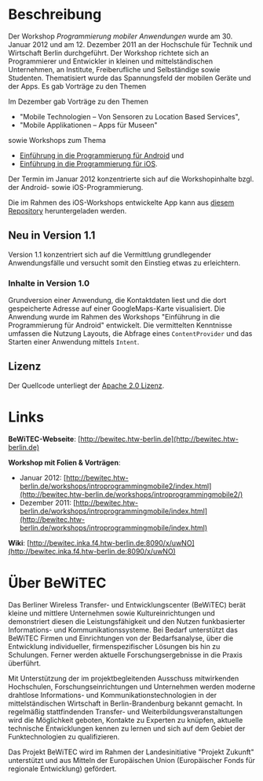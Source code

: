 # Beschreibung #

Der Workshop *Programmierung mobiler Anwendungen* wurde am 30. Januar 2012 und am 12. Dezember 2011 an der Hochschule für Technik und Wirtschaft Berlin durchgeführt. Der Workshop richtete sich an Programmierer und Entwickler in kleinen und mittelständischen Unternehmen, an Institute, Freiberufliche und Selbständige sowie Studenten. Thematisiert wurde das Spannungsfeld der mobilen Geräte und der Apps. Es gab Vorträge zu den Themen

Im Dezember gab Vorträge zu den Themen

- "Mobile Technologien – Von Sensoren zu Location Based Services",
- "Mobile Applikationen – Apps für Museen"

sowie Workshops zum Thema  

- [Einführung in die Programmierung für Android](https://github.com/bewitec/Programmierung-mobiler-Anwendung---Android-Workshop) und  
- [Einführung in die Programmierung für iOS](https://github.com/bewitec/Programmierung-mobiler-Anwendung---iOS-Workshop).

Der Termin im Januar 2012 konzentrierte sich auf die Workshopinhalte bzgl. der Android- sowie iOS-Programmierung.

Die im Rahmen des iOS-Workshops entwickelte App kann aus [diesem Repository](https://github.com/bewitec/Programmierung-mobiler-Anwendung---Android-Workshop) heruntergeladen werden.  

## Neu in Version 1.1 ##

Version 1.1 konzentriert sich auf die Vermittlung grundlegender Anwendungsfälle und versucht somit den Einstieg etwas zu erleichtern.

### Inhalte in Version 1.0 ###

Grundversion einer Anwendung, die Kontaktdaten liest und die dort gespeicherte Adresse auf einer GoogleMaps-Karte visualisiert. Die Anwendung wurde im Rahmen des Workshops "Einführung in die Programmierung für Android" entwickelt. Die vermittelten Kenntnisse umfassen die Nutzung Layouts, die Abfrage eines `ContentProvider` und das Starten einer Anwendung mittels `Intent`.

## Lizenz ##

Der Quellcode unterliegt der [Apache 2.0 Lizenz](http://www.apache.org/licenses/LICENSE-2.0).

# Links #

**BeWiTEC-Webseite**: [http://bewitec.htw-berlin.de](http://bewitec.htw-berlin.de)

**Workshop mit Folien & Vorträgen**:

- Januar 2012: [http://bewitec.htw-berlin.de/workshops/introprogrammingmobile2/index.html](http://bewitec.htw-berlin.de/workshops/introprogrammingmobile2/)
- Dezember 2011: [http://bewitec.htw-berlin.de/workshops/introprogrammingmobile/index.html](http://bewitec.htw-berlin.de/workshops/introprogrammingmobile/index.html)

**Wiki**: [http://bewitec.inka.f4.htw-berlin.de:8090/x/uwNO](http://bewitec.inka.f4.htw-berlin.de:8090/x/uwNO)

# Über BeWiTEC #

Das Berliner Wireless Transfer- und Entwicklungscenter (BeWiTEC) berät kleine und mittlere Unternehmen sowie Kultureinrichtungen und demonstriert diesen die Leistungsfähigkeit und den Nutzen funkbasierter Informations- und Kommunikationssysteme. Bei Bedarf unterstützt das BeWiTEC Firmen und Einrichtungen von der Bedarfsanalyse, über die Entwicklung individueller, firmenspezifischer Lösungen bis hin zu Schulungen. Ferner werden aktuelle Forschungsergebnisse in die Praxis überführt.

Mit Unterstützung der im projektbegleitenden Ausschuss mitwirkenden Hochschulen, Forschungseinrichtungen und Unternehmen werden moderne drahtlose Informations- und Kommunikationstechnologien in der mittelständischen Wirtschaft in Berlin-Brandenburg bekannt gemacht. In regelmäßig stattfindenden Transfer- und Weiterbildungsveranstaltungen wird die Möglichkeit geboten, Kontakte zu Experten zu knüpfen, aktuelle technische Entwicklungen kennen zu lernen und sich auf dem Gebiet der Funktechnologien zu qualifizieren.

Das Projekt BeWiTEC wird im Rahmen der Landesinitiative "Projekt Zukunft" unterstützt und aus Mitteln der Europäischen Union (Europäischer Fonds für regionale Entwicklung) gefördert.